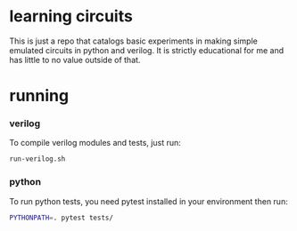 # learning circuits

This is just a repo that catalogs basic experiments in making simple emulated circuits in python and verilog. It is strictly educational for me and has little to no value outside of that.

# running

### verilog

To compile verilog modules and tests, just run:
```bash
run-verilog.sh
```

### python

To run python tests, you need pytest installed in your environment then run:
```bash
PYTHONPATH=. pytest tests/
```